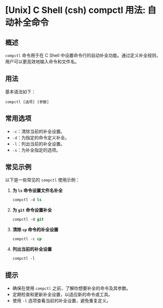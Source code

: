 # [Unix] C Shell (csh) compctl 用法: 自动补全命令

## 概述
`compctl` 命令用于在 C Shell 中设置命令行的自动补全功能。通过定义补全规则，用户可以更高效地输入命令和文件名。

## 用法
基本语法如下：
```
compctl [选项] [参数]
```

## 常用选项
- `-c`：清除当前的补全设置。
- `-d`：为指定的命令定义补全。
- `-l`：列出当前的补全设置。
- `-s`：为补全指定的选项。

## 常见示例
以下是一些常见的 `compctl` 使用示例：

1. **为 `ls` 命令设置文件名补全**
   ```csh
   compctl -d ls
   ```

2. **为 `git` 命令设置补全**
   ```csh
   compctl -d git
   ```

3. **清除 `cp` 命令的补全设置**
   ```csh
   compctl -c cp
   ```

4. **列出当前的补全设置**
   ```csh
   compctl -l
   ```

## 提示
- 确保在使用 `compctl` 之前，了解你想要补全的命令及其参数。
- 定期检查和更新补全设置，以适应新的命令或工具。
- 使用 `-l` 选项查看当前的补全设置，避免重复定义。